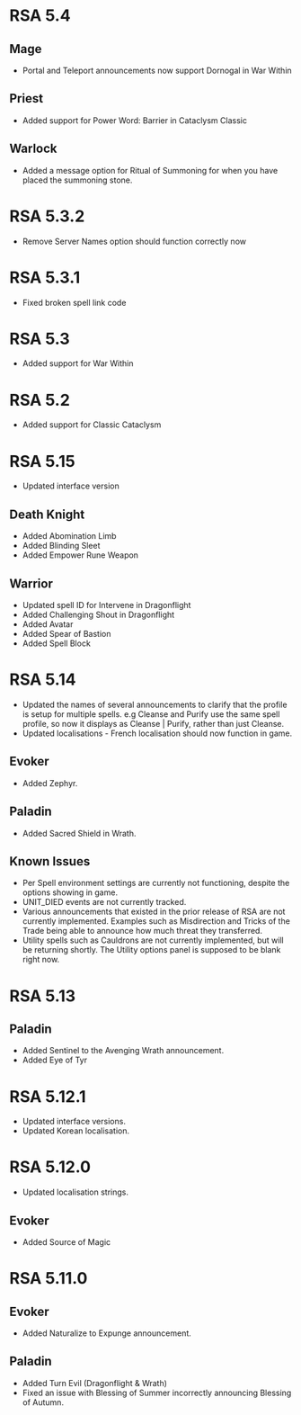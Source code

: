 # RSA 5.4

## Mage
* Portal and Teleport announcements now support Dornogal in War Within
## Priest
* Added support for Power Word: Barrier in Cataclysm Classic

## Warlock
* Added a message option for Ritual of Summoning for when you have placed the summoning stone.

# RSA 5.3.2
* Remove Server Names option should function correctly now

# RSA 5.3.1
* Fixed broken spell link code

# RSA 5.3
* Added support for War Within

# RSA 5.2
* Added support for Classic Cataclysm

# RSA 5.15
* Updated interface version

## Death Knight
* Added Abomination Limb
* Added Blinding Sleet
* Added Empower Rune Weapon
## Warrior
* Updated spell ID for Intervene in Dragonflight
* Added Challenging Shout in Dragonflight
* Added Avatar
* Added Spear of Bastion
* Added Spell Block

# RSA 5.14
* Updated the names of several announcements to clarify that the profile is setup for multiple spells. e.g Cleanse and Purify use the same spell profile, so now it displays as Cleanse | Purify, rather than just Cleanse.
* Updated localisations - French localisation should now function in game.
## Evoker
* Added Zephyr.
## Paladin
* Added Sacred Shield in Wrath.
## Known Issues
* Per Spell environment settings are currently not functioning, despite the options showing in game.
* UNIT_DIED events are not currently tracked.
* Various announcements that existed in the prior release of RSA are not currently implemented. Examples such as Misdirection and Tricks of the Trade being able to announce how much threat they transferred.
* Utility spells such as Cauldrons are not currently implemented, but will be returning shortly. The Utility options panel is supposed to be blank right now.


# RSA 5.13
## Paladin
* Added Sentinel to the Avenging Wrath announcement.
* Added Eye of Tyr
# RSA 5.12.1
* Updated interface versions.
* Updated Korean localisation.


# RSA 5.12.0
* Updated localisation strings.
## Evoker
* Added Source of Magic


# RSA 5.11.0
## Evoker
* Added Naturalize to Expunge announcement.
## Paladin
* Added Turn Evil (Dragonflight & Wrath)
* Fixed an issue with Blessing of Summer incorrectly announcing Blessing of Autumn.
